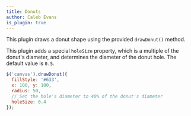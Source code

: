 ```yaml
---
title: Donuts
author: Caleb Evans
is_plugin: true
---
```


This plugin draws a donut shape using the provided `drawDonut()` method.

This plugin adds a special `holeSize` property, which is a multiple of the donut's diameter, and determines the diameter of the donut hole. The default value is `0.5`.

```javascript
$('canvas').drawDonut({
  fillStyle: '#633',
  x: 100, y: 100,
  radius: 50,
  // Set the hole's diameter to 40% of the donut's diameter
  holeSize: 0.4
});
```
